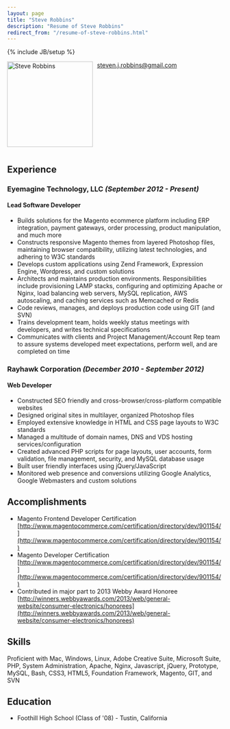 ```yaml
---
layout: page
title: "Steve Robbins"
description: "Resume of Steve Robbins"
redirect_from: "/resume-of-steve-robbins.html"
---
```

{% include JB/setup %}

<img style="float: left; margin: 0 10px 10px 0;" alt="Steve Robbins" width="200" height="200" src="http://i.imgur.com/aRE7jg8.jpg" />

steven.j.robbins@gmail.com

<div style="clear:both"></div>

## Experience

### Eyemagine Technology, LLC *(September 2012 - Present)*

#### Lead Software Developer

* Builds solutions for the Magento ecommerce platform including ERP integration, payment gateways, order processing, product manipulation, and much more
* Constructs responsive Magento themes from layered Photoshop files, maintaining browser compatibility, utilizing latest technologies, and adhering to W3C standards
* Develops custom applications using Zend Framework, Expression Engine, Wordpress, and custom solutions
* Architects and maintains production environments.  Responsibilities include provisioning LAMP stacks, configuring and optimizing Apache or Nginx, load balancing web servers, MySQL replication, AWS autoscaling, and caching services such as Memcached or Redis
* Code reviews, manages, and deploys production code using GIT (and SVN)
* Trains development team, holds weekly status meetings with developers, and writes technical specifications
* Communicates with clients and Project Management/Account Rep team to assure systems developed meet expectations, perform well, and are completed on time

### Rayhawk Corporation *(December 2010 - September 2012)*

#### Web Developer

* Constructed SEO friendly and cross-browser/cross-platform compatible websites
* Designed original sites in multilayer, organized Photoshop files
* Employed extensive knowledge in HTML and CSS page layouts to W3C standards
* Managed a multitude of domain names, DNS and VDS hosting services/configuration
* Created advanced PHP scripts for page layouts, user accounts, form validation, file management, security, and MySQL database usage
* Built user friendly interfaces using jQuery/JavaScript
* Monitored web presence and conversions utilizing Google Analytics, Google Webmasters and custom solutions

## Accomplishments

* Magento Frontend Developer Certification <br /> [http://www.magentocommerce.com/certification/directory/dev/901154/](http://www.magentocommerce.com/certification/directory/dev/901154/)
* Magento Developer Certification <br /> [http://www.magentocommerce.com/certification/directory/dev/901154/](http://www.magentocommerce.com/certification/directory/dev/901154/)
* Contributed in major part to 2013 Webby Award Honoree <br /> [http://winners.webbyawards.com/2013/web/general-website/consumer-electronics/honorees](http://winners.webbyawards.com/2013/web/general-website/consumer-electronics/honorees)

## Skills

Proficient with Mac, Windows, Linux, Adobe Creative Suite, Microsoft Suite, PHP, System Administration, Apache, Nginx, Javascript, jQuery, Prototype, MySQL, Bash, CSS3, HTML5, Foundation Framework, Magento, GIT, and SVN

## Education

* Foothill High School (Class of '08) - Tustin, California
